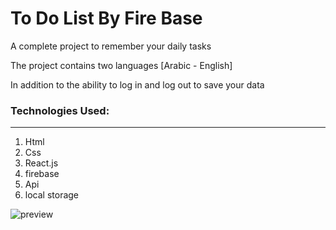 # To Do List By Fire Base

A complete project to remember your daily tasks

The project contains two languages [Arabic - English]

In addition to the ability to log in and log out to save your data

### Technologies Used:

---

1. Html
2. Css
3. React.js
4. firebase
5. Api
6. local storage


![preview](https://www12.0zz0.com/2023/12/30/14/714715496.png)

